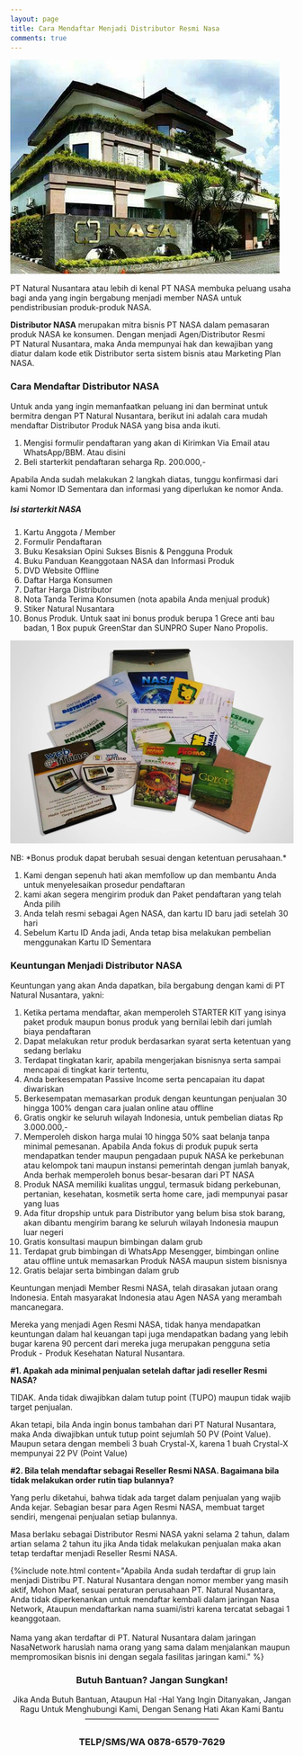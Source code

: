 ```yaml
---
layout: page
title: Cara Mendaftar Menjadi Distributor Resmi Nasa
comments: true
---
```

![Kantor Natural Nusantara](/assets/images/92aa8b3c-68b4-4f7a-a46c-e75910815880.jpg)

PT Natural Nusantara atau lebih di kenal PT NASA membuka peluang usaha bagi anda yang ingin bergabung menjadi member NASA untuk pendistribusian produk-produk NASA.

**Distributor NASA** merupakan mitra bisnis PT NASA dalam pemasaran produk NASA ke konsumen. Dengan menjadi Agen/Distributor Resmi PT Natural Nusantara, maka Anda mempunyai hak dan kewajiban yang diatur dalam kode etik Distributor serta sistem bisnis atau Marketing Plan NASA.

### Cara Mendaftar Distributor NASA

Untuk anda yang ingin memanfaatkan peluang ini dan berminat untuk bermitra dengan PT Natural Nusantara, berikut ini adalah cara mudah mendaftar Distributor Produk NASA yang bisa anda ikuti.

1. Mengisi formulir pendaftaran yang akan di Kirimkan Via Email atau WhatsApp/BBM. Atau disini
2. Beli starterkit pendaftaran seharga Rp. 200.000,-

 <div class="alert alert-warning">Apabila Anda sudah melakukan 2 langkah diatas, tunggu konfirmasi dari kami Nomor ID Sementara dan informasi yang diperlukan ke nomor Anda.</div>

##### Isi starterkit NASA
1. Kartu Anggota / Member
2. Formulir Pendaftaran
3. Buku Kesaksian Opini Sukses Bisnis & Pengguna Produk
4. Buku Panduan Keanggotaan NASA dan Informasi Produk
5. DVD Website Offline
6. Daftar Harga Konsumen
7. Daftar Harga Distributor
8. Nota Tanda Terima Konsumen (nota apabila Anda menjual produk)
9. Stiker Natural Nusantara
10. Bonus Produk. Untuk saat ini bonus produk berupa 1 Grece anti bau badan, 1 Box pupuk GreenStar dan SUNPRO Super Nano Propolis.

![starterkit Natural Nusantara](/assets/images/WhatsApp-Image-2016-12-01-at-2.10.09-PM.jpeg)

<div class="alert alert-success">NB: *Bonus produk dapat berubah sesuai dengan ketentuan perusahaan.* </div>

1. Kami dengan sepenuh hati akan memfollow up dan membantu Anda untuk menyelesaikan prosedur pendaftaran
2. kami akan segera mengirim produk dan Paket pendaftaran yang telah Anda pilih
3. Anda telah resmi sebagai Agen NASA, dan kartu ID baru jadi setelah 30 hari
4. Sebelum Kartu ID Anda jadi, Anda tetap bisa melakukan pembelian menggunakan Kartu ID Sementara

### Keuntungan Menjadi Distributor NASA

Keuntungan yang akan Anda dapatkan, bila bergabung dengan kami di PT Natural Nusantara, yakni:

1. Ketika pertama mendaftar, akan memperoleh STARTER KIT yang isinya paket produk maupun bonus produk yang bernilai lebih dari jumlah biaya pendaftaran
2. Dapat melakukan retur produk berdasarkan syarat serta ketentuan yang sedang berlaku
3. Terdapat tingkatan karir, apabila mengerjakan bisnisnya serta sampai mencapai di tingkat karir tertentu,
4. Anda berkesempatan Passive Income serta pencapaian itu dapat diwariskan
5. Berkesempatan memasarkan produk dengan keuntungan penjualan 30 hingga 100% dengan cara jualan online atau offline
6. Gratis ongkir ke seluruh wilayah Indonesia, untuk pembelian diatas Rp 3.000.000,-
7. Memperoleh diskon harga mulai 10 hingga 50% saat belanja tanpa minimal pemesanan. Apabila Anda fokus di produk pupuk serta mendapatkan tender maupun pengadaan pupuk NASA ke perkebunan atau kelompok tani maupun instansi pemerintah dengan jumlah banyak, Anda berhak memperoleh bonus besar-besaran dari PT NASA
8. Produk NASA memiliki kualitas unggul, termasuk bidang perkebunan, pertanian, kesehatan, kosmetik serta home care, jadi mempunyai pasar yang luas
9. Ada fitur dropship untuk para Distributor yang belum bisa stok barang, akan dibantu mengirim barang ke seluruh wilayah Indonesia maupun luar negeri
10. Gratis konsultasi maupun bimbingan dalam grub
11. Terdapat grub bimbingan di WhatsApp Mesengger, bimbingan online atau offline untuk memasarkan Produk NASA maupun sistem bisnisnya
12. Gratis belajar serta bimbingan dalam grub  

Keuntungan menjadi Member Resmi NASA, telah dirasakan jutaan orang Indonesia. Entah masyarakat Indonesia atau Agen NASA yang merambah mancanegara.

Mereka yang menjadi Agen Resmi NASA, tidak hanya mendapatkan keuntungan dalam hal keuangan tapi juga mendapatkan badang yang lebih bugar karena 90 percent dari mereka juga merupakan pengguna setia Produk -  Produk Kesehatan Natural Nusantara.

**#1. Apakah ada minimal penjualan setelah daftar jadi reseller Resmi NASA?**

TIDAK. Anda tidak diwajibkan dalam tutup point (TUPO) maupun tidak wajib target penjualan.

Akan tetapi, bila Anda ingin bonus tambahan dari PT Natural Nusantara, maka Anda diwajibkan untuk tutup point sejumlah 50 PV (Point Value). Maupun setara dengan membeli 3 buah Crystal-X, karena 1 buah Crystal-X mempunyai 22 PV (Point Value)

**#2. Bila telah mendaftar sebagai Reseller Resmi NASA. Bagaimana bila tidak melakukan order rutin tiap bulannya?**

Yang perlu diketahui, bahwa tidak ada target dalam penjualan yang wajib Anda kejar. Sebagian besar para Agen Resmi NASA, membuat target sendiri, mengenai penjualan setiap bulannya.

Masa berlaku sebagai Distributor Resmi NASA yakni selama 2 tahun, dalam artian selama 2 tahun itu jika Anda tidak melakukan penjualan maka akan tetap terdaftar menjadi Reseller Resmi NASA.

{%include note.html content="Apabila Anda sudah terdaftar di grup lain menjadi Distribu PT. Natural Nusantara dengan nomor member yang masih aktif, Mohon Maaf, sesuai peraturan perusahaan PT. Natural Nusantara, Anda tidak diperkenankan untuk mendaftar kembali dalam jaringan Nasa Network, Ataupun mendaftarkan nama suami/istri karena tercatat sebagai 1 keanggotaan.
<br/><br/>
Nama yang akan terdaftar di PT. Natural Nusantara dalam jaringan NasaNetwork haruslah nama orang yang sama dalam menjalankan maupun mempromosikan bisnis ini dengan segala fasilitas jaringan kami." %}


<center><h3>
Butuh Bantuan?
Jangan Sungkan!
</h3></center>
<center> Jika Anda Butuh Bantuan, Ataupun Hal -Hal Yang Ingin Ditanyakan, Jangan Ragu Untuk Menghubungi Kami, Dengan Senang Hati Akan Kami Bantu
————————————————— </center>
<center><h3>TELP/SMS/WA
0878-6579-7629</h3></center>
